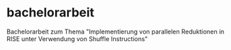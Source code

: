 # bachelorarbeit
Bachelorarbeit zum Thema "Implementierung von parallelen Reduktionen in RISE unter Verwendung von Shuffle Instructions"

